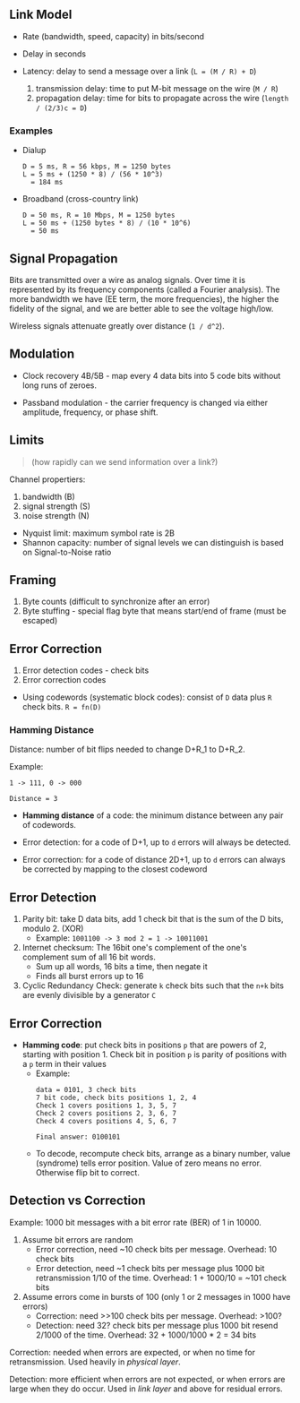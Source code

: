 ## Link Model

- Rate (bandwidth, speed, capacity) in bits/second
- Delay in seconds

- Latency: delay to send a message over a link (`L = (M / R) + D`)
    1. transmission delay: time to put M-bit message on the wire (`M / R`)
    2. propagation delay: time for bits to propagate across the wire (`length / (2/3)c = D`)

### Examples
- Dialup
    ```
    D = 5 ms, R = 56 kbps, M = 1250 bytes
    L = 5 ms + (1250 * 8) / (56 * 10^3)
      = 184 ms
    ```

- Broadband (cross-country link)
    ```
    D = 50 ms, R = 10 Mbps, M = 1250 bytes
    L = 50 ms + (1250 bytes * 8) / (10 * 10^6)
      = 50 ms
    ```

## Signal Propagation

Bits are transmitted over a wire as analog signals. Over time it is represented
by its frequency components (called a Fourier analysis). The more bandwidth
we have (EE term, the more frequencies), the higher the fidelity of the signal,
and we are better able to see the voltage high/low.

Wireless signals attenuate greatly over distance (`1 / d^2`).

## Modulation

- Clock recovery 4B/5B - map every 4 data bits into 5 code bits without long runs
of zeroes.

- Passband modulation - the carrier frequency is changed via either amplitude,
frequency, or phase shift.

## Limits

> (how rapidly can we send information over a link?)

Channel propertiers:
1. bandwidth (B)
2. signal strength (S)
3. noise strength (N)

- Nyquist limit: maximum symbol rate is 2B
- Shannon capacity: number of signal levels we can distinguish is based on
    Signal-to-Noise ratio

## Framing

1. Byte counts (difficult to synchronize after an error)
2. Byte stuffing - special flag byte that means start/end of frame (must be
   escaped)

## Error Correction

1. Error detection codes - check bits
2. Error correction codes

- Using codewords (systematic block codes): consist of `D` data plus `R` check
  bits. `R = fn(D)`


### Hamming Distance

Distance: number of bit flips needed to change D+R_1 to D+R_2.

Example:
```
1 -> 111, 0 -> 000

Distance = 3
```

- **Hamming distance** of a code: the minimum distance between any pair of
  codewords.

- Error detection: for a code of D+1, up to `d` errors will always be detected.
- Error correction: for a code of distance 2D+1, up to `d` errors can always be
  corrected by mapping to the closest codeword

## Error Detection

1. Parity bit: take D data bits, add 1 check bit that is the sum of the D bits,
   modulo 2. (XOR)
    - Example: `1001100 -> 3 mod 2 = 1 -> 10011001`
2. Internet checksum: The 16bit one's complement of the one's complement sum of
   all 16 bit words.
    - Sum up all words, 16 bits a time, then negate it
    - Finds all burst errors up to 16
3. Cyclic Redundancy Check: generate `k` check bits such that the `n+k` bits
   are evenly divisible by a generator `C`

## Error Correction

- **Hamming code**: put check bits in positions `p` that are powers of 2,
    starting with position 1. Check bit in position `p` is parity of positions
    with a `p` term in their values
    - Example:
        ```
        data = 0101, 3 check bits
        7 bit code, check bits positions 1, 2, 4
        Check 1 covers positions 1, 3, 5, 7
        Check 2 covers positions 2, 3, 6, 7
        Check 4 covers positions 4, 5, 6, 7

        Final answer: 0100101
        ```
    - To decode, recompute check bits, arrange as a binary number, value
      (syndrome) tells error position. Value of zero means no error. Otherwise
      flip bit to correct.

## Detection vs Correction

Example: 1000 bit messages with a bit error rate (BER) of 1 in 10000.

1. Assume bit errors are random
    - Error correction, need ~10 check bits per message. Overhead: 10 check
        bits
    - Error detection, need ~1 check bits per message plus 1000 bit
        retransmission 1/10 of the time. Overhead: 1 + 1000/10 = ~101 check
        bits
2. Assume errors come in bursts of 100 (only 1 or 2 messages in 1000 have errors)
    - Correction: need >>100 check bits per message. Overhead: >100?
    - Detection: need 32? check bits per message plus 1000 bit resend 2/1000 of
        the time. Overhead: 32 + 1000/1000 * 2 = 34 bits

Correction: needed when errors are expected, or when no time for
retransmission. Used heavily in *physical layer*.

Detection: more efficient when errors are not expected, or when errors are
large when they do occur. Used in *link layer* and above for residual errors.

